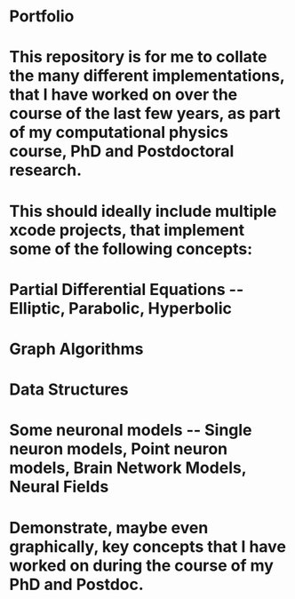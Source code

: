 # Portfolio
# This repository is for me to collate the many different implementations, that I have worked on over the course of the last few years, as part of my computational physics course, PhD and Postdoctoral research.
# This should ideally include multiple xcode projects, that implement some of the following concepts:
# Partial Differential Equations -- Elliptic, Parabolic, Hyperbolic
# Graph Algorithms
# Data Structures
# Some neuronal models -- Single neuron models, Point neuron models, Brain Network Models, Neural Fields
# Demonstrate, maybe even graphically, key concepts that I have worked on during the course of my PhD and Postdoc. 
